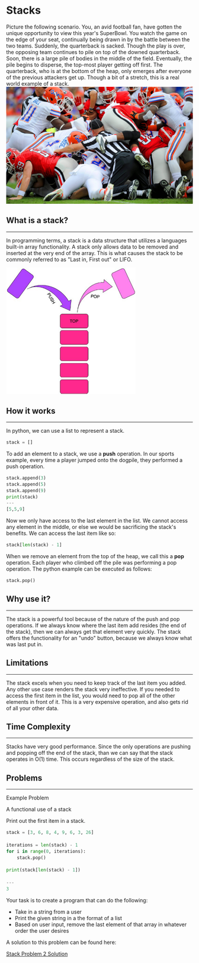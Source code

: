 # Stacks

Picture the following scenario. You, an avid football fan, have gotten the unique opportunity to view this year's SuperBowl. You watch the game on the edge of your seat,
continually being drawn in by the battle between the two teams. Suddenly, the quarterback is sacked. Though the play is over, the opposing team continues to pile on top of the downed quarterback. Soon, there is a large pile of bodies in the middle of the field. Eventually, the pile begins to disperse, the top-most player getting off first. The quarterback, who is at the bottom of the heap, only emerges after everyone of the previous attackers get up. Though a bit of a stretch, this is a real world example of a stack.
![football](images/football.jpg)

## What is a stack?

---

In programming terms, a stack is a data structure that utilizes a languages built-in array functionality. A stack only allows data to be removed and inserted at the very end
of the array. This is what causes the stack to be commonly referred to as "Last in, First out" or LIFO.

<img src="images/stack.jpeg"
     alt="Balanced Tree"
     style="width: 350px;" />

## How it works

---
In python, we can use a list to represent a stack.
```python
stack = []
```

To add an element to a stack, we use a **push** operation. In our sports example, every time a player jumped onto the dogpile, they performed a push operation. 
```python
stack.append(3)
stack.append(5)
stack.append(9)
print(stack)
---
[5,5,9]
```

Now we only have access to the last element in the list. We cannot access any element in the middle, or else we would be sacrificing the stack's benefits. We can access the last item like so:
```python
stack[len(stack) - 1]
```

When we remove an element from the top of the heap, we call this a **pop** operation. Each player who climbed off the pile was performing a pop operation. The python example can be executed as follows:
```python
stack.pop()
```

## Why use it?

---

The stack is a powerful tool because of the nature of the push and pop operations. If we always know where the last item add resides (the end of the stack), then we can always get that element very quickly. The stack offers the functionality for an "undo" button, because we always know what was last put in.

## Limitations

---

The stack excels when you need to keep track of the last item you added. Any other use case renders the stack very ineffective. If you needed to access the first item in the list, you would need to pop all of the other elements in front of it. This is a very expensive operation, and also gets rid of all your other data.

## Time Complexity

---

Stacks have very good performance. Since the only operations are pushing and popping off the end of the stack, than we can say that the stack operates in O(1) time. This occurs regardless of the size of the stack.

## Problems
---
Example Problem

A functional use of a stack

Print out the first item in a stack.
```python
stack = [3, 6, 8, 4, 9, 6, 3, 26]

iterations = len(stack) - 1
for i in range(0, iterations):
    stack.pop()

print(stack[len(stack) - 1])

---
3
```
Your task is to create a program that can do the following:
- Take in a string from a user
- Print the given string in a the format of a list
- Based on user input, remove the last element of that array in whatever order the user desires

A solution to this problem can be found here:

[Stack Problem 2 Solution](py_files/stacks2.py)

